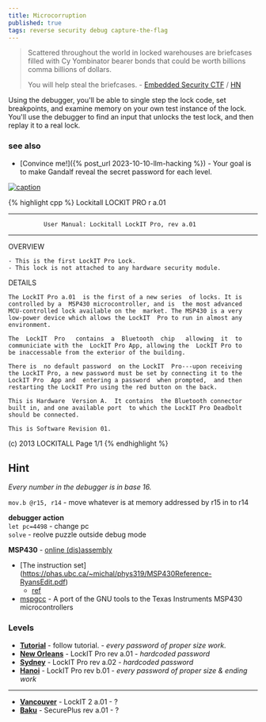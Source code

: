 ```yaml
---
title: Microcorruption
published: true
tags: reverse security debug capture-the-flag
---
```

> Scattered throughout the world in locked warehouses are briefcases filled with Cy Yombinator bearer bonds that could be worth billions comma billions of dollars. 
>  
> You will help steal the briefcases. -  [Embedded Security CTF](https://microcorruption.com/login) / [HN](https://news.ycombinator.com/item?id=11796620)

Using the debugger, you'll be able to single step the lock code, set breakpoints, and examine memory on your own test instance of the lock. You'll use the debugger to find an input that unlocks the test lock, and then replay it to a real lock.

### see also
- [Convince me!]({% post_url 2023-10-10-llm-hacking %}) - Your goal is to make Gandalf reveal the secret password for each level.

[![caption](https://hackaday.com/wp-content/uploads/2014/01/ctf.png?w=800)](https://hackaday.com/2014/01/18/microcorruption-embedded-ctf/)

{% highlight cpp %}
Lockitall                                            LOCKIT PRO r a.01
______________________________________________________________________

              User Manual: Lockitall LockIT Pro, rev a.01              
______________________________________________________________________


OVERVIEW

    - This is the first LockIT Pro Lock.
    - This lock is not attached to any hardware security module.


DETAILS

    The LockIT Pro a.01  is the first of a new series  of locks. It is
    controlled by a  MSP430 microcontroller, and is  the most advanced
    MCU-controlled lock available on the  market. The MSP430 is a very
    low-power device which allows the LockIT  Pro to run in almost any
    environment.

    The  LockIT  Pro   contains  a  Bluetooth  chip   allowing  it  to
    communiciate with the  LockIT Pro App, allowing the  LockIT Pro to
    be inaccessable from the exterior of the building.

    There is  no default password  on the LockIT  Pro---upon receiving
    the LockIT Pro, a new password must be set by connecting it to the
    LockIT Pro  App and  entering a password  when prompted,  and then
    restarting the LockIT Pro using the red button on the back.
    
    This is Hardware  Version A.  It contains  the Bluetooth connector
    built in, and one available port  to which the LockIT Pro Deadbolt
    should be connected.

    This is Software Revision 01.

    


(c) 2013 LOCKITALL                                            Page 1/1
{% endhighlight %}

## Hint
_Every number in the debugger is in base 16._

`mov.b @r15, r14` - move whatever is at memory addressed by r15 in to r14

**debugger action**  
`let pc=4498` - change pc  
`solve` - reolve puzzle outside debug mode  

**MSP430** - [online (dis)assembly](https://microcorruption.com/assembler)
- [The instruction set] (https://phas.ubc.ca/~michal/phys319/MSP430Reference-RyansEdit.pdf)
	- [ref](http://mspgcc.sourceforge.net/manual/x223.html)
- [mspgcc](http://mspgcc.sourceforge.net/manual/book1.html) - A port of the GNU tools to the Texas Instruments MSP430 microcontrollers

    
### Levels
- [**Tutorial**](https://microcorruption.com/debugger/Tutorial) - follow tutorial. - _every password of proper size work._
- [**New Orleans**](https://microcorruption.com/debugger/New%20Orleans) - LockIT Pro rev a.01 - _hardcoded password_
- [**Sydney**](https://microcorruption.com/debugger/Sydney) - LockIT Pro  rev a.02 - _hardcoded password_
- [**Hanoi**](https://microcorruption.com/debugger/Hanoi) - LockIT Pro rev b.01 - _every password of proper size & ending work_
- --
- [**Vancouver**](https://microcorruption.com/map) - LockIT 2 a.01 -  ?
- [**Baku**](https://microcorruption.com/debugger/Baku) - SecurePlus rev a.01 - ?